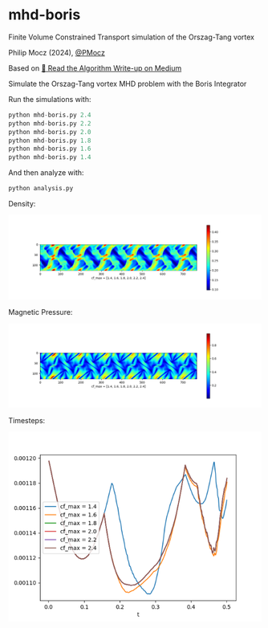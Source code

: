 # mhd-boris
Finite Volume Constrained Transport simulation of the Orszag-Tang vortex

Philip Mocz (2024), [@PMocz](https://twitter.com/PMocz)

Based on 
[📝 Read the Algorithm Write-up on Medium](https://levelup.gitconnected.com/create-your-own-constrained-transport-magnetohydrodynamics-simulation-with-python-276f787f537d)


Simulate the Orszag-Tang vortex MHD problem
with the Boris Integrator

Run the simulations with:

```python
python mhd-boris.py 2.4
python mhd-boris.py 2.2
python mhd-boris.py 2.0
python mhd-boris.py 1.8
python mhd-boris.py 1.6
python mhd-boris.py 1.4
```

And then analyze with:
```python
python analysis.py
```

Density:

![Analysis1](./analysis_rho.png)

Magnetic Pressure:

![Analysis2](./analysis_P_B.png)

Timesteps:

![Analysis3](./analysis_dt.png)


